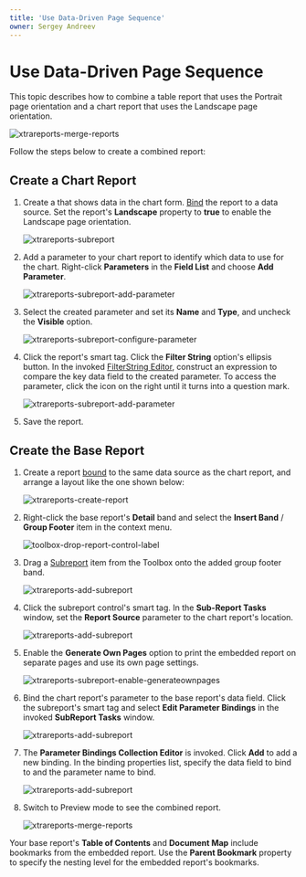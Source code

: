 ```yaml
---
title: 'Use Data-Driven Page Sequence'
owner: Sergey Andreev
---
```


# Use Data-Driven Page Sequence

This topic describes how to combine a table report that uses the Portrait page orientation and a chart report that uses the Landscape page orientation.

![xtrareports-merge-reports](../../../../images/eurd-merge-reports.png)

Follow the steps below to create a combined report:

## Create a Chart Report

1. Create a that shows data in the chart form. [Bind](../bind-to-data/bind-a-report-to-a-database.md) the report to a data source. Set the report's **Landscape** property to **true** to enable the Landscape page orientation.

    ![xtrareports-subreport](../../../../images/eurd-merge-chart-report.png)

1. Add a parameter to your chart report to identify which data to use for the chart. Right-click **Parameters** in the **Field List** and choose **Add Parameter**.

    ![xtrareports-subreport-add-parameter](../../../../images/eurd-fieldlist-addparameter.png)

1. Select the created parameter and set its **Name** and **Type**, and uncheck the **Visible** option.

    ![xtrareports-subreport-configure-parameter](../../../../images/eurd-report-param.png)

1. Click the report's smart tag. Click the **Filter String** option's ellipsis button. In the invoked [FilterString Editor](../shape-report-data/filter-data/filter-data-at-the-report-level.md), construct an expression to compare the key data field to the created parameter. To access the parameter, click the icon on the right until it turns into a question mark.

    ![xtrareports-subreport-add-parameter](../../../../images/eurd-report-param-2.png)

1. Save the report.

## Create the Base Report

1. Create a report [bound](../bind-to-data/bind-a-report-to-a-database.md) to the same data source as the chart report, and arrange a layout like the one shown below:

    ![xtrareports-create-report](../../../../images/eurd-merge-products-report-layout.png)

1. Right-click the base report's **Detail** band and select the **Insert Band** / **Group Footer** item in the context menu.

	![toolbox-drop-report-control-label](../../../../images/eurd-merge-add-group-footer.png)

1. Drag a [Subreport](../use-report-elements/use-basic-report-controls/subreport.md) item from the Toolbox onto the added group footer band.

    ![xtrareports-add-subreport](../../../../images/eurd-merge-add-subreport-3.png)

1. Click the subreport control's smart tag. In the **Sub-Report Tasks** window, set the **Report Source** parameter to the chart report's location.

    ![xtrareports-add-subreport](../../../../images/eurd-merge-configure-subreport-2.png)

1. Enable the **Generate Own Pages** option to print the embedded report on separate pages and use its own page settings.

    ![xtrareports-subreport-enable-generateownpages](../../../../images/eurd-merge-enable-generateownpages-2.png)

1. Bind the chart report's parameter to the base report's data field. Click the subreport's smart tag and select **Edit Parameter Bindings** in the invoked **SubReport Tasks** window.

    ![xtrareports-add-subreport](../../../../images/eurd-merge-edit-parameter-bindings.png)

1. The **Parameter Bindings Collection Editor** is invoked. Click **Add** to add a new binding. In the binding properties list, specify the data field to bind to and the parameter name to bind.

    ![xtrareports-add-subreport](../../../../images/eurd-report-param-3.png)

1. Switch to Preview mode to see the combined report.

    ![xtrareports-merge-reports](../../../../images/eurd-merge-reports.png)

Your base report's **Table of Contents** and **Document Map** include bookmarks from the embedded report. Use the **Parent Bookmark** property to specify the nesting level for the embedded report's bookmarks.
